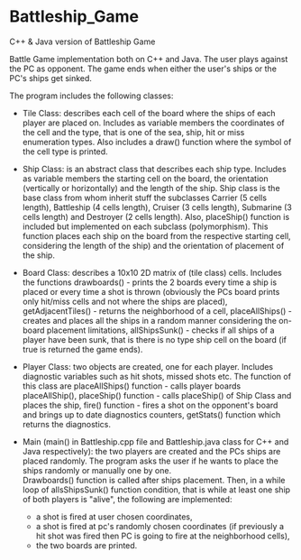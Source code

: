 # Battleship_Game
C++ &amp; Java version of Battleship Game

Battle Game implementation both on C++ and Java. The user plays against the PC as opponent. The game ends when either the user's ships or the PC's ships get sinked. 

The program includes the following classes:

  - Tile Class: describes each cell of the board where the ships of each player are placed on. Includes as variable members the                   coordinates of the cell and the type, that is one of the sea, ship, hit or miss enumeration types. Also includes a draw() function where the symbol of the cell type is printed.
  
  - Ship Class: is an abstract class that describes each ship type. Includes as variable members the starting cell on the board, the orientation (vertically or horizontally) and the length of the ship. Ship class is the base class from whom inherit stuff the subclasses Carrier (5 cells length), Battleship (4 cells length), Cruiser (3 cells length), Submarine (3 cells length) and Destroyer (2 cells length). Also, placeShip() function is included but implemented on each subclass (polymorphism). This function places each ship on the board from the respective starting cell, considering the length of the ship) and the orientation of placement of the ship. 
  
  - Board Class: describes a 10x10 2D matrix of (tile class) cells. Includes the functions drawboards() - prints the 2 boards every time a ship is placed or every time a shot is thrown (obviously the PCs board prints only hit/miss cells and not where the ships are placed), getAdjacentTiles() - returns the neighborhood of a cell, placeAllShips() - creates and places all the ships in a random manner considering the on-board placement limitations, allShipsSunk() - checks if all ships of a player have been sunk, that is there is no type ship cell on the board (if true is returned the game ends). 
  
  - Player Class: two objects are created, one for each player. Includes diagnostic variables such as hit shots, missed shots etc. The function of this class are placeAllShips() function - calls player boards placeAllShip(), placeShip() function - calls placeShip() of Ship Class and places the ship, fire() function - fires a shot on the opponent's board and brings up to date diagnostics counters, getStats() function which returns the diagnostics.
  
  - Main (main() in Battleship.cpp file and Battleship.java class for C++ and Java respectively): the two players are created and the PCs ships are placed randomly. The program asks the user if he wants to place the ships randomly or manually one by one.  
Drawboards() function is called after ships placement. Then, in a while loop of allsShipsSunk() function condition, that is while at least one ship of both players is "alive", the following are implemented: 
      - a shot is fired at user chosen coordinates,
      - a shot is fired at pc's randomly chosen coordinates (if previously a hit shot was fired then PC is going to fire at the neighborhood cells),
      - the two boards are printed.
  
  
  
  
  
  
  
